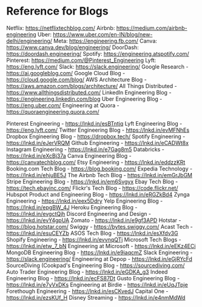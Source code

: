 Reference for Blogs
======================
Netflix: https://netflixtechblog.com/
Airbnb: https://medium.com/airbnb-engineering
Uber: https://www.uber.com/en-IN/blog/new-delhi/engineering/
Meta: https://engineering.fb.com/
Canva: https://www.canva.dev/blog/engineering/
DoorDash: https://doordash.engineering/
Spotify: https://engineering.atspotify.com/
Pinterest: https://medium.com/@Pinterest_Engineering
Lyft: https://eng.lyft.com/
Slack: https://slack.engineering/
Google Research - https://ai.googleblog.com/
Google Cloud Blog - https://cloud.google.com/blog/
AWS Architecture Blog - https://aws.amazon.com/blogs/architecture/
All Things Distributed - https://www.allthingsdistributed.com/
LinkedIn Engineering Blog - https://engineering.linkedin.com/blog
Uber Engineering Blog - https://eng.uber.com/
Engineering at Quora - https://quoraengineering.quora.com/

Pinterest Engineering - https://lnkd.in/esBTntjq
Lyft Engineering Blog - https://eng.lyft.com/
Twitter Engineering Blog - https://lnkd.in/evMFNhEs
Dropbox Engineering Blog - https://dropbox.tech/
Spotify Engineering - https://lnkd.in/eJerVRQM
Github Engineering - https://lnkd.in/eCADWt8x
Instagram Engineering - https://lnkd.in/e7Gag8m5
Databricks - https://lnkd.in/eXcBj37a
Canva Engineering Blog - https://canvatechblog.com/
Etsy Engineering - https://lnkd.in/eddzzKRt
Booking.com Tech Blog - https://blog.booking.com/
Expedia Technology - https://lnkd.in/ehjuBE5J
The Airbnb Tech Blog - https://lnkd.in/emGrJbGM
Stripe Engineering Blog - https://lnkd.in/em6Svgyx
Ebay Tech Blog - https://tech.ebayinc.com/
Flickr's Tech Blog - https://code.flickr.net/
Hubspot Product and Engineering Blog - https://lnkd.in/eRGZkBd4
Zynga Engineering - https://lnkd.in/eex5Ddry
Yelp Engineering Blog - https://lnkd.in/epgBW_4J
Heroku Engineering Blog - https://lnkd.in/evgctQjh
Discord Engineering and Design - https://lnkd.in/evY4gpUA
Zomato - https://lnkd.in/e9gf3APD
Hotstar - https://blog.hotstar.com/
Swiggy - https://bytes.swiggy.com/
Acast Tech - https://lnkd.in/esuCEYZb
ASOS Tech Blog - https://lnkd.in/esXfdv3G
Shopify Engineering - https://lnkd.in/evvnqQTj
Microsoft Tech Blogs - https://lnkd.in/etw_7_bN
Engineering at Microsoft - https://lnkd.in/eEKz4ECi
MongoDB Engineering Blog - https://lnkd.in/e9iaqcmZ
Slack Engineering - https://slack.engineering/
Engineering at Depop - https://lnkd.in/eGjRYcFd
SourceDiving (Cookpad's Engineering Blog - https://sourcediving.com/
Auto Trader Engineering Blog - https://lnkd.in/eGDKA_g3
Indeed Engineering Blog - https://lnkd.in/ecFS87Dt
Gusto Engineering Blog - https://lnkd.in/e7yVxDKs
Engineering at Birdie - https://lnkd.in/eUqJTpje
Forethough Engineering - https://lnkd.in/esCKvedJ
Capital One - https://lnkd.in/ezsKUf_H
Disney Streaming - https://lnkd.in/e4nmMdWd
